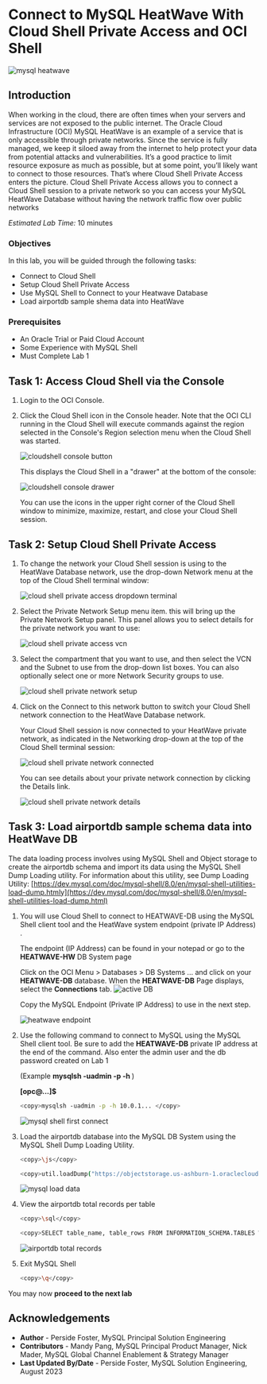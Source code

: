 # Connect to MySQL HeatWave With Cloud Shell Private Access and OCI Shell

![mysql heatwave](./images/mysql-heatwave-logo.jpg "mysql heatwave")

## Introduction

When working in the cloud, there are often times when your servers and services are not exposed to the public internet. The Oracle Cloud Infrastructure (OCI) MySQL HeatWave is an example of a service that is only accessible through private networks. Since the service is fully managed, we keep it siloed away from the internet to help protect your data from potential attacks and vulnerabilities. It’s a good practice to limit resource exposure as much as possible, but at some point, you’ll likely want to connect to those resources. That’s where Cloud Shell Private Access enters the picture. Cloud Shell Private Access allows you to connect a Cloud Shell session to a private network so you can access  your MySQL HeatWave Database without having the network traffic flow over public networks

_Estimated Lab Time:_ 10 minutes

### Objectives

In this lab, you will be guided through the following tasks:

- Connect to Cloud Shell
- Setup Cloud Shell Private Access
- Use MySQL Shell to Connect to your Heatwave Database
- Load airportdb sample shema data into HeatWave

### Prerequisites

- An Oracle Trial or Paid Cloud Account
- Some Experience with MySQL Shell
- Must Complete Lab 1

## Task 1: Access Cloud Shell via the Console

1. Login to the OCI Console.
2. Click the Cloud Shell icon in the Console header. Note that the OCI CLI running in the Cloud Shell will execute commands against the region selected in the Console's Region selection menu when the Cloud Shell was started.

    ![cloudshell console button](./images/cloudshell-console-button.png "cloudshell console button")

    This displays the Cloud Shell in a "drawer" at the bottom of the console:

    ![cloudshell console drawer](./images/cloudshell-console-drawer.png "cloudshell console drawer")

    You can use the icons in the upper right corner of the Cloud Shell window to minimize, maximize, restart, and close your Cloud Shell session.

## Task 2: Setup Cloud Shell Private Access

1. To change the network your Cloud Shell session is using to the HeatWave Database network, use the drop-down Network menu at the top of the Cloud Shell terminal window:

    ![cloud shell private access dropdown terminal](./images/cloud_shell_private_access_dropdown_terminal.png "cloud shell private access dropdown terminal")

2. Select the Private Network Setup menu item. this will bring up the Private Network Setup panel. This panel allows you to select details for the private network you want to use:

    ![cloud shell private access vcn](./images/cloud_shell_private_access_dropdown_vcn.png "cloud shell private access vcn")

3. Select the compartment that you want to use, and then select the VCN and the Subnet to use from the drop-down list boxes. You can also optionally select one or more Network Security groups to use.

    ![cloud shell private network setup](./images/cloud_shell_private_network_setup.png "cloud shell private network setup")

4. Click on the Connect to this network button to switch your Cloud Shell network connection to the HeatWave Database network.

    Your Cloud Shell session is now connected to your HeatWave private network, as indicated in the Networking drop-down at the top of the Cloud Shell terminal session:

    ![cloud shell private network connected](./images/cloud_shell_private_network_connected.png "cloud shell private network connected")

    You can see details about your private network connection by clicking the Details link.

    ![cloud shell private network details](./images/cloud_shell_private_network_details.png "cloud shell private network details")

## Task 3: Load airportdb sample schema data into HeatWave DB

The data loading process involves using MySQL Shell and Object storage to create the airportdb schema and import its data using the MySQL Shell Dump Loading utility. For information about this utility, see Dump Loading Utility: [https://dev.mysql.com/doc/mysql-shell/8.0/en/mysql-shell-utilities-load-dump.htmly](https://dev.mysql.com/doc/mysql-shell/8.0/en/mysql-shell-utilities-load-dump.html)

1. You will use Cloud Shell to connect to HEATWAVE-DB  using the MySQL Shell client tool and the HeatWave system endpoint (private IP Address) .

   The endpoint (IP Address) can be found in your notepad or go to the **HEATWAVE-HW** DB System page

    Click on the OCI Menu > Databases > DB Systems ... and click on your **HEATWAVE-DB** database. When the **HEATWAVE-DB** Page displays, select the **Connections** tab.
      ![active DB](./images/mysql-detail-active.png "active DB")

    Copy the MySQL Endpoint (Private IP Address) to use in the next step.

    ![heatwave endpoint](./images/mysql-detail-endpoint.png "heatwave endpoint")

2. Use the following command to connect to MySQL using the MySQL Shell client tool. Be sure to add the **HEATWAVE-DB**  private IP address at the end of the command. Also enter the admin user and the db password created on Lab 1

    (Example  **mysqlsh -uadmin -p -h <private IP address>**)

    **[opc@...]$**

    ```bash
    <copy>mysqlsh -uadmin -p -h 10.0.1... </copy>
    ```

    ![mysql shell first connect](./images/mysql-shell-first-connect.png "mysql shell first connect ")

3. Load the airportdb database into the MySQL DB System using the MySQL Shell Dump Loading Utility.

    ```bash
    <copy>\js</copy>
    ```

    ```bash
    <copy>util.loadDump("https://objectstorage.us-ashburn-1.oraclecloud.com/p/4TAWm0ayQtIPsxmZqDRNt9j3xxG83Ztjv-YVa7czxzdtu7H-rTKivnkUey97YIQG/n/mysqlpm/b/mysql_airport/o/airportdball/", {threads: 16,progressFile: "progress.json", loadIndexes:false,ignoreVersion:true})</copy>
    ```

    ![mysql load data](./images/mysql-load-data.png "mysql load data ")

5. View  the airportdb total records per table

    ```bash
    <copy>\sql</copy>
    ```

    ```bash
    <copy>SELECT table_name, table_rows FROM INFORMATION_SCHEMA.TABLES WHERE TABLE_SCHEMA = 'airportdb';</copy>
    ```

    ![airportdb total records](./images/airportdb-list.png "airportdb total records") 

6. Exit MySQL Shell

      ```bash
      <copy>\q</copy>
      ```

You may now **proceed to the next lab**

## Acknowledgements

- **Author** - Perside Foster, MySQL Principal Solution Engineering
- **Contributors** - Mandy Pang, MySQL Principal Product Manager,  Nick Mader, MySQL Global Channel Enablement & Strategy Manager
- **Last Updated By/Date** - Perside Foster, MySQL Solution Engineering, August 2023